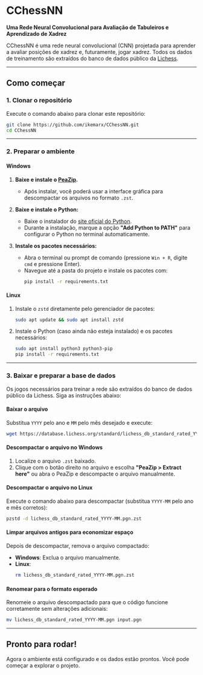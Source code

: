 # **CChessNN**  
**Uma Rede Neural Convolucional para Avaliação de Tabuleiros e Aprendizado de Xadrez**  

CChessNN é uma rede neural convolucional (CNN) projetada para aprender a avaliar posições de xadrez e, futuramente, jogar xadrez. Todos os dados de treinamento são extraídos do banco de dados público da [Lichess](https://lichess.org).  

---

## **Como começar**  

### **1. Clonar o repositório**  
Execute o comando abaixo para clonar este repositório:  
```bash
git clone https://github.com/ikemarx/CChessNN.git
cd CChessNN
```

---

### **2. Preparar o ambiente**

#### **Windows**  
1. **Baixe e instale o [PeaZip](https://peazip.github.io/).**  
   - Após instalar, você poderá usar a interface gráfica para descompactar os arquivos no formato `.zst`.

2. **Baixe e instale o Python:**  
   - Baixe o instalador do [site oficial do Python](https://www.python.org/).  
   - Durante a instalação, marque a opção **"Add Python to PATH"** para configurar o Python no terminal automaticamente.

3. **Instale os pacotes necessários:**  
   - Abra o terminal ou prompt de comando (pressione `Win + R`, digite `cmd` e pressione Enter).  
   - Navegue até a pasta do projeto e instale os pacotes com:  
     ```bash
     pip install -r requirements.txt
     ```

#### **Linux**  
1. Instale o `zstd` diretamente pelo gerenciador de pacotes:  
   ```bash
   sudo apt update && sudo apt install zstd
   ```

2. Instale o Python (caso ainda não esteja instalado) e os pacotes necessários:  
   ```bash
   sudo apt install python3 python3-pip
   pip install -r requirements.txt
   ```

---

### **3. Baixar e preparar a base de dados**  
Os jogos necessários para treinar a rede são extraídos do banco de dados público da Lichess. Siga as instruções abaixo:  

#### **Baixar o arquivo**  
Substitua `YYYY` pelo ano e `MM` pelo mês desejado e execute:  
```bash
wget https://database.lichess.org/standard/lichess_db_standard_rated_YYYY-MM.pgn.zst
```

#### **Descompactar o arquivo no Windows**  
1. Localize o arquivo `.zst` baixado.  
2. Clique com o botão direito no arquivo e escolha **"PeaZip > Extract here"** ou abra o PeaZip e descompacte o arquivo manualmente.  

#### **Descompactar o arquivo no Linux**  
Execute o comando abaixo para descompactar (substitua `YYYY-MM` pelo ano e mês corretos):  
```bash
pzstd -d lichess_db_standard_rated_YYYY-MM.pgn.zst
```

#### **Limpar arquivos antigos para economizar espaço**  
Depois de descompactar, remova o arquivo compactado:  
- **Windows**: Exclua o arquivo manualmente.  
- **Linux**:  
  ```bash
  rm lichess_db_standard_rated_YYYY-MM.pgn.zst
  ```

#### **Renomear para o formato esperado**  
Renomeie o arquivo descompactado para que o código funcione corretamente sem alterações adicionais:  
```bash
mv lichess_db_standard_rated_YYYY-MM.pgn input.pgn
```

---

## **Pronto para rodar!**  
Agora o ambiente está configurado e os dados estão prontos. Você pode começar a explorar o projeto.  
